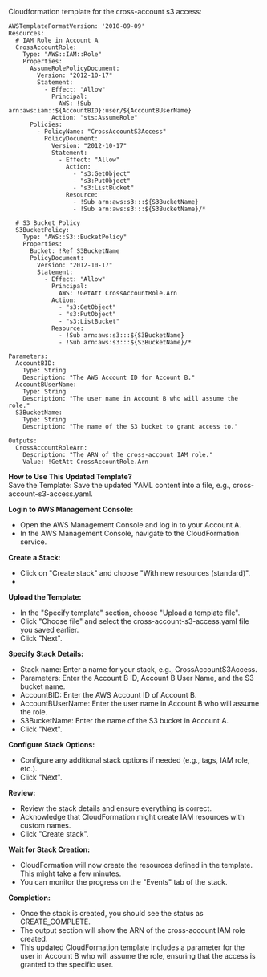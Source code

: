 Cloudformation template for the cross-account s3 access:
```
AWSTemplateFormatVersion: '2010-09-09'
Resources:
  # IAM Role in Account A
  CrossAccountRole:
    Type: "AWS::IAM::Role"
    Properties: 
      AssumeRolePolicyDocument:
        Version: "2012-10-17"
        Statement: 
          - Effect: "Allow"
            Principal: 
              AWS: !Sub arn:aws:iam::${AccountBID}:user/${AccountBUserName}
            Action: "sts:AssumeRole"
      Policies: 
        - PolicyName: "CrossAccountS3Access"
          PolicyDocument: 
            Version: "2012-10-17"
            Statement: 
              - Effect: "Allow"
                Action: 
                  - "s3:GetObject"
                  - "s3:PutObject"
                  - "s3:ListBucket"
                Resource: 
                  - !Sub arn:aws:s3:::${S3BucketName}
                  - !Sub arn:aws:s3:::${S3BucketName}/*

  # S3 Bucket Policy
  S3BucketPolicy:
    Type: "AWS::S3::BucketPolicy"
    Properties:
      Bucket: !Ref S3BucketName
      PolicyDocument:
        Version: "2012-10-17"
        Statement:
          - Effect: "Allow"
            Principal:
              AWS: !GetAtt CrossAccountRole.Arn
            Action:
              - "s3:GetObject"
              - "s3:PutObject"
              - "s3:ListBucket"
            Resource:
              - !Sub arn:aws:s3:::${S3BucketName}
              - !Sub arn:aws:s3:::${S3BucketName}/*

Parameters:
  AccountBID:
    Type: String
    Description: "The AWS Account ID for Account B."
  AccountBUserName:
    Type: String
    Description: "The user name in Account B who will assume the role."
  S3BucketName:
    Type: String
    Description: "The name of the S3 bucket to grant access to."

Outputs:
  CrossAccountRoleArn:
    Description: "The ARN of the cross-account IAM role."
    Value: !GetAtt CrossAccountRole.Arn

```


**How to Use This Updated Template?**  
Save the Template: Save the updated YAML content into a file, e.g., cross-account-s3-access.yaml.

**Login to AWS Management Console:**  

- Open the AWS Management Console and log in to your Account A.  
- In the AWS Management Console, navigate to the CloudFormation service.  

**Create a Stack:**  
- Click on "Create stack" and choose "With new resources (standard)".
- 
**Upload the Template:**  
- In the "Specify template" section, choose "Upload a template file".
- Click "Choose file" and select the cross-account-s3-access.yaml file you saved earlier.
- Click "Next".

**Specify Stack Details:**    

- Stack name: Enter a name for your stack, e.g., CrossAccountS3Access.
- Parameters: Enter the Account B ID, Account B User Name, and the S3 bucket name.
- AccountBID: Enter the AWS Account ID of Account B.
- AccountBUserName: Enter the user name in Account B who will assume the role.
- S3BucketName: Enter the name of the S3 bucket in Account A.
- Click "Next".

 
**Configure Stack Options:**  
 - Configure any additional stack options if needed (e.g., tags, IAM role, etc.).
 - Click "Next".

**Review:**  
- Review the stack details and ensure everything is correct.
- Acknowledge that CloudFormation might create IAM resources with custom names.
- Click "Create stack".

  
**Wait for Stack Creation:**  
- CloudFormation will now create the resources defined in the template. This might take a few minutes.
- You can monitor the progress on the "Events" tab of the stack.  

**Completion:**  
- Once the stack is created, you should see the status as CREATE_COMPLETE.
- The output section will show the ARN of the cross-account IAM role created.
- This updated CloudFormation template includes a parameter for the user in Account B who will assume the role, ensuring that the access is granted to the specific user.  
